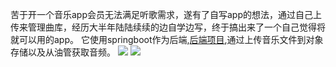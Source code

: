 苦于开一个音乐app会员无法满足听歌需求，遂有了自写app的想法，通过自己上传来管理曲库，经历大半年陆陆续续的边自学边写，终于搞出来了一个自己觉得将就可以用的app。
它使用springboot作为后端,[后端项目](https://github.com/zyk-miao/open_flutter_music_back.git),通过上传音乐文件到对象存储以及从油管获取音频。
![](https://github.com/zyk-miao/open_flutter_music/blob/master/BF30FCB9E71F9B31EF57269C30C9C961.jpg)
![](https://github.com/zyk-miao/open_flutter_music/blob/master/758654B0A5971ECD5C7A1FCE6A3B4C7D.jpg)
